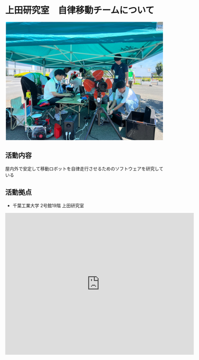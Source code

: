 # 上田研究室　自律移動チームについて

<center><a href="./img/for_home.jpg"><img src="./img/for_home.jpg" alt="" width="500"/></a>
</center>

## 活動内容

屋内外で安定して移動ロボットを自律走行させるためのソフトウェアを研究している

## 活動拠点
* 千葉工業大学 2号館19階 上田研究室
<iframe src="https://www.google.com/maps/embed?pb=!1m18!1m12!1m3!1d3240.51099991309!2d140.01829877578817!3d35.68904087258476!2m3!1f0!2f0!3f0!3m2!1i1024!2i768!4f13.1!3m3!1m2!1s0x602280271c38ab81%3A0x9b26ed71e15bb456!2z5Y2D6JGJ5bel5qWt5aSn5a2mIOa0peeUsOayvOOCreODo-ODs-ODkeOCuQ!5e0!3m2!1sja!2sjp!4v1714477608659!5m2!1sja!2sjp" width="600" height="450" style="border:0;" allowfullscreen="" loading="lazy" referrerpolicy="no-referrer-when-downgrade"></iframe>